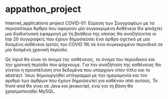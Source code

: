 # appathon_project
Internet_applications project COVID-01: Εύρεση των Συγγραφέων με τα περισσότερα Άρθρα που αφορούν μία συγκεκριμένη Ασθένεια
Θα φτιάχτεί μια διαδικτυακή εφαρμογή με τη βοήθεια της οποίας θα αναζητώνται οι top 20 συγγραφείς που έχουν δημοσιεύσει ένα
άρθρο σχετικό με μια δοσμένη ασθένεια  (εκτός του COVID 19) σε ένα συγκεκριμένο περιοδικό σε μία δοσμένη χρονική περίοδο.

Ως input θα είναι το όνομα της ασθένειας, το όνομα του περιοδικού και την χρονική περίοδο που ψάχνουμε.
Για την αναζήτηση της ασθένειας θα γίνεται η προσπέλαση στα δεδομένα που υπάρχουν στον τίτλο και το abstract.
Ίσως δημιουργηθεί ιστόγραμμα με την ημερομηνία και τον αριθμό των άρθρων που έχουν δημοσιευτεί για καθέναν από αυτούς.
Το front-end θα γίνει σε Java και javascript, ενώ για τη βάση θα χρησιμοποιηθεί MySQL.

